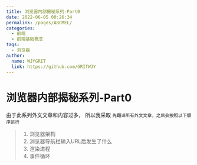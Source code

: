 ```yaml
---
title: 浏览器内部揭秘系列-Part0
date: 2022-06-05 00:26:34
permalink: /pages/ABCMEL/
categories:
  - 前端
  - 前端基础概念
tags:
  - 浏览器
author:
  name: WJYGRIT
  link: https://github.com/GRITWJY
---
```


# 浏览器内部揭秘系列-Part0
由于此系列外文文章和内容过多， 所以我采取 `先翻译所有外文文章，之后会按照以下顺序进行`

> 1. 浏览器架构
> 2. 浏览器导航栏输入URL后发生了什么
> 3. 渲染进程
> 4. 事件循环



